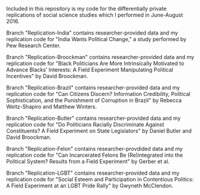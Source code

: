 Included in this repository is my code for the differentially private replications of social science studies which I performed in June-August 2016.

Branch "Replication-India" contains researcher-provided data and my replication code for "India Wants Political Change," a study performed by Pew Research Center.

Branch "Replication-Broockman" contains researcher-provided data and my replication code for "Black Politicians Are More Intrinsically Motivated to Advance Blacks’ Interests: A Field Experiment Manipulating Political Incentives" by David Broockman.

Branch "Replication-Brazil" contains researcher-provided data and my replication code for "Can Citizens Discern? Information Credibility, Political Sophistication, and the Punishment of Corruption in Brazil" by Rebecca Weitz-Shapiro and Matthew Winters.

Branch "Replication-Butler" contains researcher-provided data and my replication code for "Do Politicians Racially Discriminate Against
Constituents? A Field Experiment on State Legislators" by Daniel Butler and David Broockman.

Branch "Replication-Felon" contains researcher-provdided data and my replication code for "Can Incarcerated Felons Be (Re)integrated into the Political System? Results from a Field Experiment" by Gerber et al.

Branch "Replication-LGBT" contains researcher-provided data and my replication code for "Social Esteem and Participation in Contentious
Politics: A Field Experiment at an LGBT Pride Rally" by Gwyneth McClendon.
